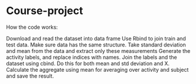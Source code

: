 # Course-project
How the code works:

Download and read the dataset into data frame
Use Rbind to join train and test data. Make sure data has the same structure.
Take standard deviation and mean from the data and extract only these measurements
Generate the activity labels, and replace indices with names.
Join the labels and the dataset using cbind. Do this for both mean and std deviation and X.
Calculate the aggregate using mean for averaging over activity and subject and save the result.
